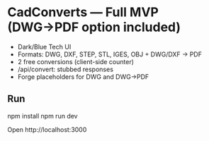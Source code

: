 # CadConverts — Full MVP (DWG→PDF option included)

- Dark/Blue Tech UI
- Formats: DWG, DXF, STEP, STL, IGES, OBJ + DWG/DXF → PDF
- 2 free conversions (client-side counter)
- /api/convert: stubbed responses
- Forge placeholders for DWG and DWG→PDF

## Run
npm install
npm run dev

Open http://localhost:3000
